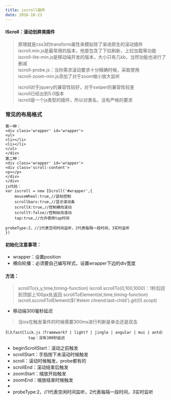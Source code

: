 ```yaml
---
title: iscroll插件
date: 2016-10-23
---
```

#### IScroll：滚动划屏类插件
> 原理就是css3的transform属性来模拟除了渐进原生的滚动插件  
> iscroll.min.js是最常用的版本，他是包含了下拉刷新，上拉加载等功能  
> iscroll-lite-min.js是移动端开发的版本，大小只有几kb，当然功能也进行了删减  
> iscroll-probe.js：当你需求滚动要求十分精确时候，采取使用  
> iscroll-zoom-min.js添加了对于zoom缩小放大监听  
> 
> iscroll对于jquery的兼容性较好，对于swiper的兼容性较差  
> iscroll已经出到5.0版本  
> iscroll是一个js类型的插件，所以对类名，没有严格的要求  

### 常见的布局格式

```
第一种：
<div class='wrapper' id='wrapper'>
<ul>
<li></li>
<li></li>
</ul>
</div>
第二种：
<div class='wrapper' id='wrapper'>
<div class='scroll-content'>
<p></p>
</div>
</div>
js代码：
var iscroll = new IScroll('#wrapper',{
    mouseWheel:true,//鼠标控制
    scrollbars:true,//显示滚动条
    scrollX:true,//控制横向滚动
    scrollY:false//控制纵向滚动
    tap:true,//允许使用tap时间

probeType:2，//1代表空闲时间监听，2代表每隔一段时间，3实时监听
})

```

#### 初始化注意事项：
- wrapper：设置position  
- 横向轮播：必须要自己编写样式，设置wrapper下边的div宽度  

#### 方法：
> scrollTo(x,y,time,timing-function) 
> iscroll.scrollTo(0,100,1000)：1秒后回到顶部上100px处返回 
> scrollToElement(el,time,timing-function)
> iscroll.sccrollTolElement($('#elem chrend:last-child').git(0).scopt)


- 移动端300毫秒延迟
> 当ios在触发事件的时候需要300ms进行判断是单击还是双击  
```
引入fastClick.js（framework7 | light7 | jingle | angular | mui | antd）
          tap：没有300秒延迟
```
- beginScrollStart：滚动之前触发
- scrollStart：手指按下未滚动时候触发
- scroll：滚动时候触发，probe都有的
- scrollEnd：滚动结束后触发
- zoomStart：缩放开始触发
- zoomEnd：缩放结束时候触发
- 
- probeType:2，//1代表空闲时间监听，2代表每隔一段时间，3实时监听



  